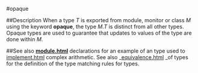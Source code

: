 
#opaque

##Description
When a type _T_ is exported from module, monitor or class _M_ using the keyword **opaque**, the type _M.T_ is distinct from all other types. Opaque types are used to guarantee that updates to values of the type are done within _M_.



##See also
**[module.html](module)** declarations for an example of an [](opaque) type used to [implement.html](implement) complex arithmetic. See also _[equivalence.html](equivalence) _of types for the definition of the type matching rules for [](opaque) types.


